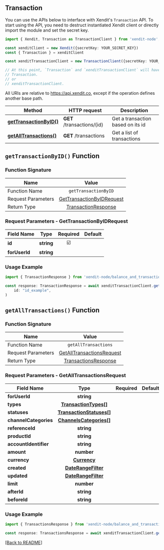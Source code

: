 ## Transaction
You can use the APIs below to interface with Xendit's `Transaction` API.
To start using the API, you need to destruct instantiated Xendit client or directly import the module and set the secret key.

```typescript
import { Xendit, Transaction as TransactionClient } from 'xendit-node';

const xenditClient = new Xendit({secretKey: YOUR_SECRET_KEY})
const { Transaction } = xenditClient

const xenditTransactionClient = new TransactionClient({secretKey: YOUR_SECRET_KEY})

// At this point, `Transaction` and `xenditTransactionClient` will have no usage difference, for example:
// Transaction.
// or
// xenditTransactionClient.
```

All URIs are relative to https://api.xendit.co, except if the operation defines another base path.

| Method | HTTP request | Description |
| ------------- | ------------- | ------------- |
| [**getTransactionByID()**](Transaction.md#gettransactionbyid-function) | **GET** /transactions/{id} | Get a transaction based on its id |
| [**getAllTransactions()**](Transaction.md#getalltransactions-function) | **GET** /transactions | Get a list of transactions |


## `getTransactionByID()` Function


### Function Signature
| Name          |    Value 	     |
|--------------------|:-------------:|
| Function Name | `getTransactionByID` |
| Request Parameters  |  [GetTransactionByIDRequest](#request-parameters--GetTransactionByIDRequest)	 |
| Return Type  |  [TransactionResponse](balance_and_transaction/TransactionResponse.md) |

### Request Parameters - GetTransactionByIDRequest
| Field Name |   Type 	 |  Required  | Default |
|-----------|:----------:|:----------:|-----------|
| **id** | **string** | ☑️ |  |
| **forUserId** | **string** |  |  |

### Usage Example
```typescript
import { TransactionResponse } from 'xendit-node/balance_and_transaction/models'

const response: TransactionResponse = await xenditTransactionClient.getTransactionByID({ 
    id: "id_example",
)
```
## `getAllTransactions()` Function


### Function Signature
| Name          |    Value 	     |
|--------------------|:-------------:|
| Function Name | `getAllTransactions` |
| Request Parameters  |  [GetAllTransactionsRequest](#request-parameters--GetAllTransactionsRequest)	 |
| Return Type  |  [TransactionsResponse](balance_and_transaction/TransactionsResponse.md) |

### Request Parameters - GetAllTransactionsRequest
| Field Name |   Type 	 |  Required  | Default |
|-----------|:----------:|:----------:|-----------|
| **forUserId** | **string** |  |  |
| **types** | [**TransactionTypes[]**](balance_and_transaction/TransactionTypes.md) |  |  |
| **statuses** | [**TransactionStatuses[]**](balance_and_transaction/TransactionStatuses.md) |  |  |
| **channelCategories** | [**ChannelsCategories[]**](balance_and_transaction/ChannelsCategories.md) |  |  |
| **referenceId** | **string** |  |  |
| **productId** | **string** |  |  |
| **accountIdentifier** | **string** |  |  |
| **amount** | **number** |  |  |
| **currency** | [**Currency**](balance_and_transaction/Currency.md) |  |  |
| **created** | [**DateRangeFilter**](balance_and_transaction/DateRangeFilter.md) |  |  |
| **updated** | [**DateRangeFilter**](balance_and_transaction/DateRangeFilter.md) |  |  |
| **limit** | **number** |  |  |
| **afterId** | **string** |  |  |
| **beforeId** | **string** |  |  |

### Usage Example
```typescript
import { TransactionsResponse } from 'xendit-node/balance_and_transaction/models'

const response: TransactionsResponse = await xenditTransactionClient.getAllTransactions({ )
```


[[Back to README]](../README.md)